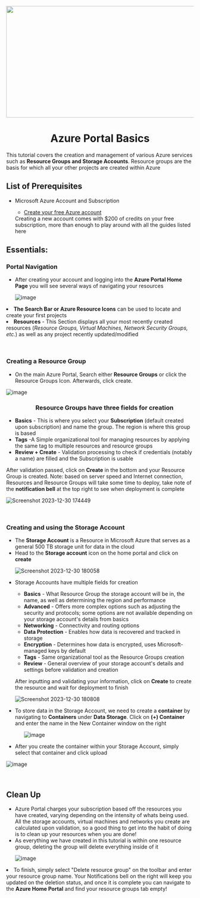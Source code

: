 <p align="center">
  <img width="600" height="300" src="https://github.com/joshuafinchCC/VM-VN-RDC/assets/155266044/945ededb-aa45-40b7-a2d7-c44243483fc8">
</p>

<h1 align = "center">Azure Portal Basics</h1>
This tutorial covers the creation and management of various Azure services such as <b>Resource Groups and Storage Accounts</b>. Resource groups are the basis for which all your other projects are created within Azure

<br />


<h2>List of Prerequisites</h2>
<ul>
  <li>Microsoft Azure Account and Subscription</li>
  <ul>
    <li><a href ="https://azure.microsoft.com/en-us/free/search/?ef_id=_k_CjwKCAiAnL-sBhBnEiwAJRGignR4_uWjL2YXh4iV2JXqrqL51NmTGyR6au_yGopLcqholZVLIHKPzRoCZMIQAvD_BwE_k_&OCID=AIDcmmfq865whp_SEM__k_CjwKCAiAnL-sBhBnEiwAJRGignR4_uWjL2YXh4iV2JXqrqL51NmTGyR6au_yGopLcqholZVLIHKPzRoCZMIQAvD_BwE_k_&gad_source=1&gclid=CjwKCAiAnL-sBhBnEiwAJRGignR4_uWjL2YXh4iV2JXqrqL51NmTGyR6au_yGopLcqholZVLIHKPzRoCZMIQAvD_BwE">Create your free Azure account</a></li>
  </ul>
  Creating a new account comes with $200 of credits on your free subscription, more than enough to play around with all the guides listed here
</ul>
<h2>Essentials:</h2>

<h3>Portal Navigation</h3>
<p>
  <ul>
  <li>After creating your account and logging into the <b>Azure Portal Home Page</b> you will see several ways of navigating your resources</li> 

![image](https://github.com/joshuafinchCC/azure-portal/assets/155266044/60751ff9-3d68-4ae3-91ef-ef63b8645f6e)

<p>
</ul>
      <li><b>The Search Bar or Azure Resource Icons</b> can be used to locate and create your first projects</i></li>
      <li><b>Resources</b> - This Section displays all your most recently created resources (<i>Resource Groups, Virtual Machines, Network Security Groups, etc.</i>) as well as any project recently updated/modified</li>

  </ul>
</p>
<br/>
<h3>Creating a Resource Group</h3>

<p>
  <ul>
    <li>On the main Azure Portal, Search either <b>Resource Groups</b>  or click the Resource Groups Icon. Afterwards, click create. </li>
  </ul>

![image](https://github.com/joshuafinchCC/azure-portal/assets/155266044/6768d7f7-24a7-43ce-bd32-2638429a6145)

  
 <ul>
    <h3 align = "center">Resource Groups have three fields for creation</h3>
    <li><b>Basics</b> - This is where you select your <b>Subscription</b> (default created upon subscription) and name the group. The region is where this group is based</li>
      <li><b>Tags</b> -A Simple organizational tool for managing resources by applying the same tag to multiple resources and resource groups</li>
      <li><b>Review + Create</b> - Validation processing to check if credentials (notably a name) are filled and the Subscription is usable</li>
    </ul>
   After validation passed, click on <b>Create</b> in the bottom and your Resource Group is created. Note: based on server speed and Internet connection, Resources and Resource Groups will take some time to deploy, take note of the <b>notification bell</b> at the top right to see when deployment is complete

![Screenshot 2023-12-30 174449](https://github.com/joshuafinchCC/azure-portal/assets/155266044/0934b3e8-7ab5-4be1-a0ef-6284001cf058)


</p>

<br />

<h3>Creating and using the Storage Account</h3>

<p>
  <ul>
    <li>The <b>Storage Account</b> is a Resource in Microsoft Azure that serves as a general 500 TB storage unit for data in the cloud</li>
    <li>Head to the <b>Storage account</b> icon on the home portal and click on <b>create</b></li>

![Screenshot 2023-12-30 180058](https://github.com/joshuafinchCC/azure-portal/assets/155266044/ee09b964-43a8-4de3-ab79-8d07a194730d)

    
  <li>Storage Accounts have multiple fields for creation</li>
    <ul>
      <li><b>Basics</b> - What Resource Group the storage account will be in, the name, as well as determining the region and performance</li>
      <li><b>Advanced</b> - Offers more complex options such as adjusting the security and protocols; some options are not available depending on your storage account's details from basics</li>
      <li><b>Networking</b> - Connectivity and routing options</li>
      <li><b>Data Protection</b> - Enables how data is recovered and tracked in storage</li>
      <li><b>Encryption</b> - Determines how data is encrypted, uses Microsoft-managed keys by default</li>
      <li><b>Tags</b> - Same organizational tool as the Resource Groups creation</li>
      <li><b>Review</b> - General overview of your storage account's details and settings before validation and creation</li>
    </ul>
    </p>
    
After inputting and validating your information, click on <b>Create</b> to create the resource and wait for deployment to finish

  ![Screenshot 2023-12-30 180808](https://github.com/joshuafinchCC/azure-portal/assets/155266044/942d7e83-1112-457b-b3e4-8e6628a3a41b)
    <li>To store data in the Storage Account, we need to create a <b>container</b> by navigating to <b>Containers</b> under <b>Data Storage</b>. Click on <b>(+) Container</b> and enter the name in the New Container window on the right</li>
    <ul>
      

![image](https://github.com/joshuafinchCC/azure-portal/assets/155266044/dca51448-d9bc-4bc3-9517-b3f1d48de355)

      
   </ul>
    <li>After you create the container within your Storage Account, simply select that container and click upload </li>
  </ul>

![image](https://github.com/joshuafinchCC/azure-portal/assets/155266044/ea2e0c82-adf2-4dc3-b530-b7e9e7e26c1d)

  
</p>

<br />

<h2>Clean Up</h2>

<p>
  <ul>
    <li>Azure Portal charges your subscription based off the resources you have created, varying depending on the intensity of whats being used. All the storage accounts, virtual machines and networks you create are calculated upon validation, so a good thing to get into the habit of doing is to clean up your resources when you are done!</li>
    <li>As everything we have created in this tutorial is within one resource group, deleting the group will delete everything inside of it</li>
  
  ![image](https://github.com/joshuafinchCC/azure-portal/assets/155266044/81becd36-cc77-48fd-934c-17146f861811)
  </ul>

   <li>To finish, simply select "Delete resource group" on the toolbar and enter your resource group name. Your Notifications bell on the right will keep you updated on the deletion status, and once it is complete you can navigate to the <b>Azure Home Portal</b> and find your resource groups tab empty!


